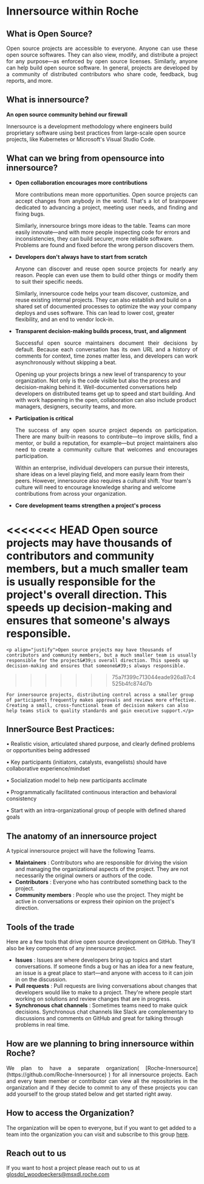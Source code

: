 # **Innersource within Roche**

## **What is Open Source?**

<p align="justify">Open source projects are accessible to everyone. Anyone can use these open source softwares. They can also view, modify, and distribute a project for any purpose—as enforced by open source licenses. Similarly, anyone can help build open source software. In general, projects are developed by a community of distributed contributors who share code, feedback, bug reports, and more.</p>

## **What is innersource?**

**An open source community behind our firewall**

Innersource is a development methodology where engineers build proprietary software using best practices from large-scale open source projects, like Kubernetes or Microsoft's Visual Studio Code.

## **What can we bring from opensource into innersource?**

- **Open collaboration encourages more contributions**

    <p align="justify">More contributions mean more opportunities. Open source projects can accept changes from anybody in the world. That's a lot of brainpower dedicated to advancing a project, meeting user needs, and finding and fixing bugs.

    Similarly, innersource brings more ideas to the table. Teams can more easily innovate—and with more people inspecting code for errors and inconsistencies, they can build securer, more reliable software. Problems are found and fixed before the wrong person discovers them.</p>

- **Developers don't always have to start from scratch**

    <p align="justify">Anyone can discover and reuse open source projects for nearly any reason. People can even use them to build other things or modify them to suit their specific needs.

    Similarly, innersource code helps your team discover, customize, and reuse existing internal projects. They can also establish and build on a shared set of documented processes to optimize the way your company deploys and uses software. This can lead to lower cost, greater flexibility, and an end to vendor lock-in.</p>

- **Transparent decision-making builds process, trust, and alignment**

    <p align="justify">Successful open source maintainers document their decisions by default. Because each conversation has its own URL and a history of comments for context, time zones matter less, and developers can work asynchronously without skipping a beat.

    Opening up your projects brings a new level of transparency to your organization. Not only is the code visible but also the process and decision-making behind it. Well-documented conversations help developers on distributed teams get up to speed and start building. And with work happening in the open, collaboration can also include product managers, designers, security teams, and more.</p>

- **Participation is critical**

    <p align="justify">The success of any open source project depends on participation. There are many built-in reasons to contribute—to improve skills, find a mentor, or build a reputation, for example—but project maintainers also need to create a community culture that welcomes and encourages participation.

    Within an enterprise, individual developers can pursue their interests, share ideas on a level playing field, and more easily learn from their peers. However, innersource also requires a cultural shift. Your team's culture will need to encourage knowledge sharing and welcome contributions from across your organization.</p>

- **Core development teams strengthen a project&#39;s process**

<<<<<<< HEAD
    Open source projects may have thousands of contributors and community members, but a much smaller team is usually responsible for the project's overall direction. This speeds up decision-making and ensures that someone's always responsible.
=======
    <p align="justify">Open source projects may have thousands of contributors and community members, but a much smaller team is usually responsible for the project&#39;s overall direction. This speeds up decision-making and ensures that someone&#39;s always responsible.
>>>>>>> 75a7f399c713044eade926a87c4525b4fc874d7b

    For innersource projects, distributing control across a smaller group of participants frequently makes approvals and reviews more effective. Creating a small, cross-functional team of decision makers can also help teams stick to quality standards and gain executive support.</p>

## **InnerSource Best Practices:**

• Realistic vision, articulated shared purpose, and clearly defined problems or opportunities being addressed

• Key participants (initiators, catalysts, evangelists) should have collaborative experience/mindset

• Socialization model to help new participants acclimate

• Programmatically facilitated continuous interaction and behavioral consistency

• Start with an intra-organizational group of people with defined shared goals

## **The anatomy of an innersource project**

A typical innersource project will have the following Teams.

- **Maintainers** : Contributors who are responsible for driving the vision and managing the organizational aspects of the project. They are not necessarily the original owners or authors of the code.
- **Contributors** : Everyone who has contributed something back to the project.
- **Community members** : People who use the project. They might be active in conversations or express their opinion on the project's direction.

## **Tools of the trade**

Here are a few tools that drive open source development on GitHub. They'll also be key components of any innersource project.

- **Issues** : Issues are where developers bring up topics and start conversations. If someone finds a bug or has an idea for a new feature, an issue is a great place to start—and anyone with access to it can join in on the discussion.
- **Pull requests** : Pull requests are living conversations about changes that developers would like to make to a project. They're where people start working on solutions and review changes that are in progress.
- **Synchronous chat channels** : Sometimes teams need to make quick decisions. Synchronous chat channels like Slack are complementary to discussions and comments on GitHub and great for talking through problems in real time.

## **How are we planning to bring innersource within Roche?**

<p align="justify">We plan to have a separate organization( [Roche-Innersource](https://github.com/Roche-Innersource) ) for all innersource projects. Each and every team member or contributor can view all the repositories in the organization and if they decide to commit to any of these projects you can add yourself to the group stated below and get started right away.</p>

## **How to access the Organization?**

The organization will be open to everyone, but if you want to get added to a team into the organization you can visit and subscribe to this group [here](https://gds-selfsubscription.roche.com/#/group/GLOAZUGHAdmin_Innersource).

## **Reach out to us**

If you want to host a project please reach out to us at [glosdpl\_woodpeckers@msxdl.roche.com](mailto:glosdpl_woodpeckers@msxdl.roche.com)